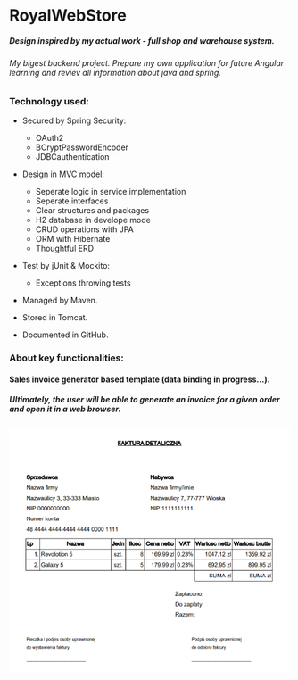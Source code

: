 # RoyalWebStore

##### Design inspired by my actual work - full shop and warehouse system.

###### My bigest backend project. Prepare my own application for future Angular learning and reviev all information about java and spring. 

### Technology used:

+ Secured by Spring Security: 
  * OAuth2
  * BCryptPasswordEncoder
  * JDBCauthentication

+ Design in MVC model:
  * Seperate logic in service implementation
  * Seperate interfaces
  * Clear structures and packages
  * H2 database in develope mode
  * CRUD operations with JPA
  * ORM with Hibernate
  * Thoughtful ERD

+ Test by jUnit & Mockito:
  * Exceptions throwing tests 

+ Managed by Maven. 
+ Stored in Tomcat.
+ Documented in GitHub.


### About key functionalities:

#### Sales invoice generator based template (data binding in progress...). 
##### Ultimately, the user will be able to generate an invoice for a given order and open it in a web browser.
![SalesInvoice](./projectsPresentationImages/invoice.png)
